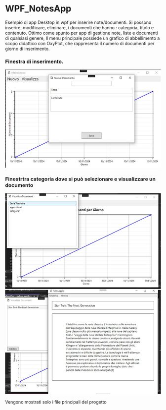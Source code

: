 # WPF_NotesApp
Esempio di app Desktop in wpf per inserire note/documenti.
Si possono inserire, modificare, eliminare, i documenti che hanno : categoria, titolo e contenuto. Ottimo come spunto per app
di gestione note, liste e documenti di qualsiasi genere,
Il menu principale possiede un grafico di abbellimento a scopo didattico con OxyPlot, che rappresenta il numero di documenti per giorno di inserimento.

### Finestra di inserimento.

!["insert"](images/insert.JPG)

### Finestrtra categoria dove si può selezionare e visualizzare un documento

![](images/category.JPG)
![](images/view.JPG)


Vengono mostrati solo i file principali del progetto
